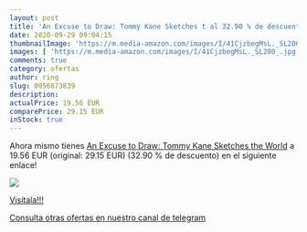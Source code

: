 ```yaml
---
layout: post
title: 'An Excuse to Draw: Tommy Kane Sketches t al 32.90 % de descuento'
date: 2020-09-29 09:04:15
thumbnailImage: 'https://m.media-amazon.com/images/I/41CjzbegMsL._SL200_.jpg'
images: [ 'https://m.media-amazon.com/images/I/41CjzbegMsL._SL200_.jpg' ]
comments: true
category: ofertas
author: ring
slug: 0956873839
description:
actualPrice: 19.56 EUR
comparePrice: 29.15 EUR
inStock: true
---
```


Ahora mismo tienes [An Excuse to Draw: Tommy Kane Sketches the World](https://www.amazon.it/dp/0956873839/?tag=redken03-21) a 19.56 EUR (original: 29.15 EUR) (32.90 %  de descuento) en el siguiente enlace!

[![](https://m.media-amazon.com/images/I/41CjzbegMsL._SL200_.jpg)](https://www.amazon.it/dp/0956873839/?tag=redken03-21)

[Visítala!!!](https://www.amazon.it/dp/0956873839/?tag=redken03-21)

[Consulta otras ofertas en nuestro canal de telegram](https://t.me/s/ofertas25)
